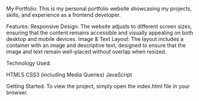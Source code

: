 My Portfolio:
This is my personal portfolio website showcasing my projects, skills, and experience as a frontend developer.


Features:
Responsive Design: The website adjusts to different screen sizes, ensuring that the content remains accessible and visually appealing on both desktop and mobile devices.
Image & Text Layout: The layout includes a container with an image and descriptive text, designed to ensure that the image and text remain well-placed without overlap when resized.

Technology Used:

HTML5
CSS3 (including Media Queries)
JavaScript

Getting Started:
To view the project, simply open the index.html file in your browser.
